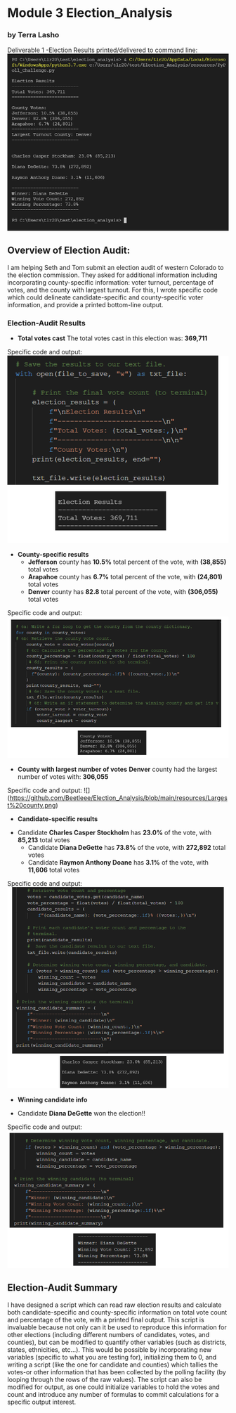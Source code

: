 # Module 3  Election_Analysis
### by Terra Lasho 
Deliverable 1 
-Election Results printed/delivered to command line:
![](https://github.com/Beetleee/Election_Analysis/blob/main/resources/Election_results_printed_to_command_line.png)
## Overview of Election Audit:
  I am helping Seth and Tom submit an election audit of western Colorado to the election commission.  They asked for additional information including incorporating county-specific information: voter turnout, percentage of votes, and the county with largest turnout.  For this, I wrote specific code which could delineate candidate-specific and county-specific voter information, and provide a printed bottom-line output.
### Election-Audit Results
 - **Total votes cast** The total votes cast in this election was: **369,711**

Specific code and output:
![](https://github.com/Beetleee/Election_Analysis/blob/main/resources/Total_votes.png)
 - **County-specific results**
	* **Jefferson** county has **10.5%** total percent of the vote, with **(38,855)** total votes
	* **Arapahoe** county has **6.7%** total percent of the vote, with **(24,801)** total votes
	* **Denver** county has **82.8** total percent of the vote, with **(306,055)** total votes


Specific code and output:
![](https://github.com/Beetleee/Election_Analysis/blob/main/resources/county_specific.png)
 - **County with largest number of votes**
	**Denver** county had the largest number of votes with: **306,055**
	

Specific code and output:
![] (https://github.com/Beetleee/Election_Analysis/blob/main/resources/Largest%20county.png)
 - **Candidate-specific results**
* Candidate **Charles Casper Stockholm** has **23.0%** of the vote, with **85,213** total votes
	* Candidate **Diana DeGette** has **73.8%** of the vote, with **272,892** total votes
	* Candidate **Raymon Anthony Doane** has **3.1%** of the vote, with **11,606** total votes


Specific code and output:
![]( https://github.com/Beetleee/Election_Analysis/blob/main/resources/Candidate_total_and_percentage_votes.png)
 - **Winning candidate info**
* Candidate **Diana DeGette** won the election!! 


Specific code and output:
![](https://github.com/Beetleee/Election_Analysis/blob/main/resources/winning_candidate.png)


## Election-Audit Summary
I have designed a script which can read raw election results and calculate both candidate-specific and county-specific information on total vote count and percentage of the vote, with a printed final output.  This script is invaluable because not only can it be used to reproduce this information for other elections (including different numbers of candidates, votes, and counties), but can be modified to quantify other variables (such as districts, states, ethnicities, etc…). This would be possible by incorporating new variables (specific to what you are testing for), initializing them to 0, and writing a script (like the one for candidate and counties) which tallies the votes-or other information that has been collected by the polling facility (by looping through the rows of the raw values). The script can also be modified for output, as one could initialize variables to hold the votes and count and introduce any number of formulas to commit calculations for a specific output interest.  
